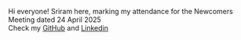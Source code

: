 Hi everyone! Sriram here, marking my attendance for the Newcomers Meeting dated 24 April 2025\
Check my [GitHub](github.com/SriramKa) and [Linkedin](https://www.linkedin.com/in/sriram-karanjkar/)
